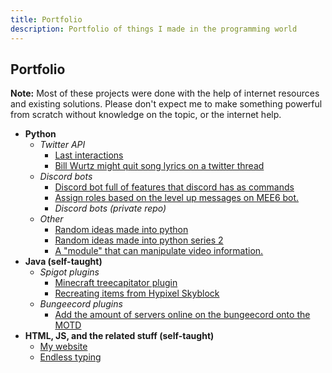 ```yaml
---
title: Portfolio
description: Portfolio of things I made in the programming world
---
```

## Portfolio
**Note:** Most of these projects were done with the help of internet resources and existing solutions. Please don't expect me to make something powerful from scratch without knowledge on the topic, or the internet help.
- **Python**
    - *Twitter API*
        - [Last interactions](https://github.com/JacksonChen666/TwitterLastInteractions)
        - [Bill Wurtz might quit song lyrics on a twitter thread](https://github.com/JacksonChen666/BillWurtzMightQuitTwitter)
    - *Discord bots*
        - [Discord bot full of features that discord has as commands](https://github.com/JacksonChen666/Discords-Essentials)
        - [Assign roles based on the level up messages on MEE6 bot.](https://github.com/JacksonChen666/AutoRole)
        - *Discord bots (private repo)*
    - *Other*
        - [Random ideas made into python](https://github.com/JacksonChen666/Random-Python-Ideas)
        - [Random ideas made into python series 2](https://github.com/JacksonChen666/Random-Python-Ideas-2)
        - [A "module" that can manipulate video information.](https://github.com/JacksonChen666/video_manipulator)
- **Java (self-taught)**
    - *Spigot plugins*
        - [Minecraft treecapitator plugin](https://github.com/JacksonChen666/treecapitator)
        - [Recreating items from Hypixel Skyblock](https://github.com/JacksonChen666/HypixelSkyblockRecreations)
    - *Bungeecord plugins*
        - [Add the amount of servers online on the bungeecord onto the MOTD](https://github.com/JacksonChen666/BungeecordMOTDServerCount)
- **HTML, JS, and the related stuff (self-taught)**
    - [My website](/)
    - [Endless typing](/endless-typing)
